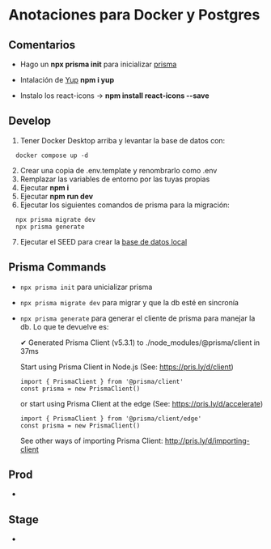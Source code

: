 # Anotaciones para Docker y Postgres

## Comentarios

- Hago un **npx prisma init** para inicializar [prisma](https://vercel.com/guides/nextjs-prisma-postgres)

- Intalación de [Yup](https://www.npmjs.com/package/yup?activeTab=code) **npm i yup**

- Instalo los react-icons -> **npm install react-icons --save**

## Develop

1. Tener Docker Desktop arriba y levantar la base de datos con:

```
  docker compose up -d
```

2. Crear una copia de .env.template y renombrarlo como .env
3. Remplazar las variables de entorno por las tuyas propias
4. Ejecutar **npm i**
5. Ejecutar **npm run dev**
6. Ejecutar los siguientes comandos de prisma para la migración:

```
  npx prisma migrate dev
  npx prisma generate
```

7. Ejecutar el SEED para crear la [base de datos local](localhost:3000/api/seed)

## Prisma Commands

- `npx prisma init` para unicializar prisma
- `npx prisma migrate dev` para migrar y que la db esté en sincronía
- `npx prisma generate` para generar el cliente de prisma para manejar la db. Lo que te devuelve es:

  ✔ Generated Prisma Client (v5.3.1) to ./node_modules/@prisma/client in 37ms

  Start using Prisma Client in Node.js (See: https://pris.ly/d/client)

  ```
  import { PrismaClient } from '@prisma/client'
  const prisma = new PrismaClient()
  ```

  or start using Prisma Client at the edge (See: https://pris.ly/d/accelerate)

  ```
  import { PrismaClient } from '@prisma/client/edge'
  const prisma = new PrismaClient()
  ```

  See other ways of importing Prisma Client: http://pris.ly/d/importing-client

## Prod

-

## Stage

-
